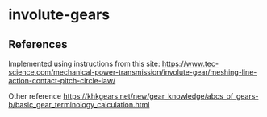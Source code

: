 # involute-gears


## References

Implemented using instructions from this site:
https://www.tec-science.com/mechanical-power-transmission/involute-gear/meshing-line-action-contact-pitch-circle-law/

Other reference
https://khkgears.net/new/gear_knowledge/abcs_of_gears-b/basic_gear_terminology_calculation.html

